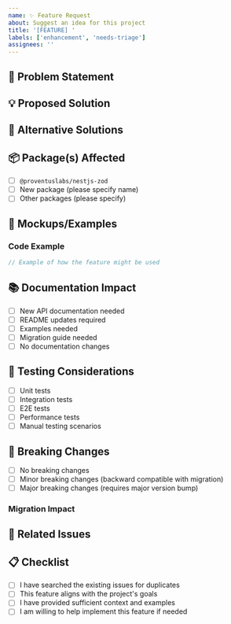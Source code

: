 ```yaml
---
name: ✨ Feature Request
about: Suggest an idea for this project
title: '[FEATURE] '
labels: ['enhancement', 'needs-triage']
assignees: ''
---
```


## 🎯 Problem Statement

<!-- A clear and concise description of what problem this feature would solve -->

## 💡 Proposed Solution

<!-- A clear and concise description of what you want to happen -->

## 🔄 Alternative Solutions

<!-- A clear and concise description of any alternative solutions or features you've considered -->

## 📦 Package(s) Affected

<!-- Which package(s) would this feature affect? -->

- [ ] `@proventuslabs/nestjs-zod`
- [ ] New package (please specify name)
- [ ] Other packages (please specify)

## 🎨 Mockups/Examples

<!-- If applicable, add mockups, screenshots, or code examples -->

### Code Example

```typescript
// Example of how the feature might be used
```

## 📚 Documentation Impact

<!-- How would this feature affect documentation? -->

- [ ] New API documentation needed
- [ ] README updates required
- [ ] Examples needed
- [ ] Migration guide needed
- [ ] No documentation changes

## 🧪 Testing Considerations

<!-- What testing would be needed for this feature? -->

- [ ] Unit tests
- [ ] Integration tests
- [ ] E2E tests
- [ ] Performance tests
- [ ] Manual testing scenarios

## 🚨 Breaking Changes

<!-- Would this feature introduce any breaking changes? -->

- [ ] No breaking changes
- [ ] Minor breaking changes (backward compatible with migration)
- [ ] Major breaking changes (requires major version bump)

### Migration Impact

<!-- If breaking changes, describe the migration impact -->

## 🔗 Related Issues

<!-- Link to any related issues or discussions -->

## 📋 Checklist

- [ ] I have searched the existing issues for duplicates
- [ ] This feature aligns with the project's goals
- [ ] I have provided sufficient context and examples
- [ ] I am willing to help implement this feature if needed 